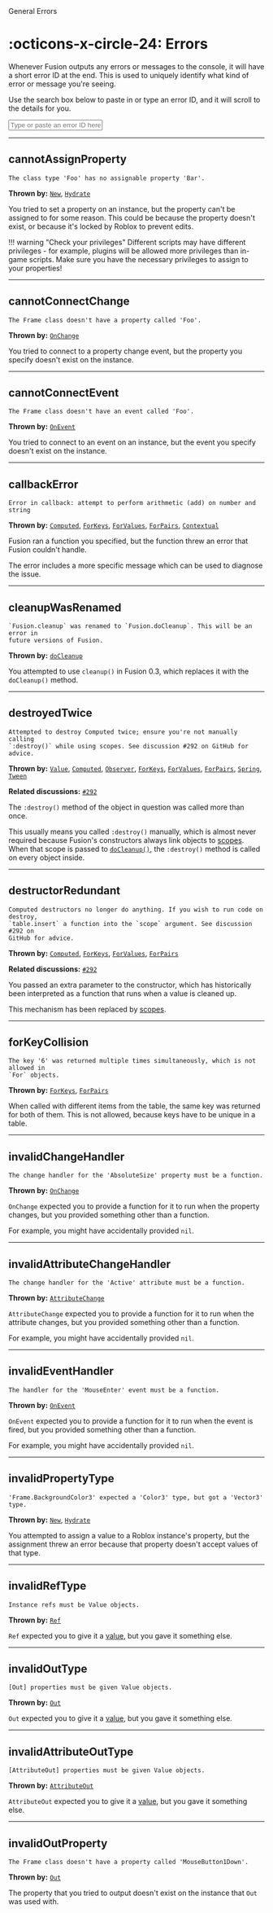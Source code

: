 <nav class="fusiondoc-api-breadcrumbs">
	<span>General</span>
	<span>Errors</span>
</nav>

<h1 class="fusiondoc-api-header" markdown>
	<span class="fusiondoc-api-icon" markdown>:octicons-x-circle-24:</span>
	<span class="fusiondoc-api-name">Errors</span>
</h1>

Whenever Fusion outputs any errors or messages to the console, it will have a
short error ID at the end. This is used to uniquely identify what kind of error
or message you're seeing.

Use the search box below to paste in or type an error ID, and it will scroll to
the details for you.

<input
	id="fusiondoc-error-paste-box"
	class="md-input md-input--stretch"
	placeholder="Type or paste an error ID here..."
/>

<script src="./error-paste-box.js" defer></script>

-----

<div class="fusiondoc-error-api-section" markdown>

## cannotAssignProperty

```
The class type 'Foo' has no assignable property 'Bar'.
```

**Thrown by:**
[`New`](../../instances/members/new),
[`Hydrate`](../../instances/members/hydrate)

You tried to set a property on an instance, but the property can't be assigned 
to for some reason. This could be because the property doesn't exist, or because
it's locked by Roblox to prevent edits.

!!! warning "Check your privileges"
	Different scripts may have different privileges - for example, plugins will
	be allowed more privileges than in-game scripts. Make sure you have the
	necessary privileges to assign to your properties!
</div>

-----

<div class="fusiondoc-error-api-section" markdown>

## cannotConnectChange

```
The Frame class doesn't have a property called 'Foo'.
```

**Thrown by:**
[`OnChange`](../../instances/members/onchange)

You tried to connect to a property change event, but the property you specify
doesn't exist on the instance.
</div>

-----

<div class="fusiondoc-error-api-section" markdown>

## cannotConnectEvent

```
The Frame class doesn't have an event called 'Foo'.
```

**Thrown by:**
[`OnEvent`](../../instances/members/onevent)

You tried to connect to an event on an instance, but the event you specify
doesn't exist on the instance.
</div>

-----

<div class="fusiondoc-error-api-section" markdown>

## callbackError

```
Error in callback: attempt to perform arithmetic (add) on number and string
```

**Thrown by:**
[`Computed`](../../state/members/computed),
[`ForKeys`](../../state/members/forkeys),
[`ForValues`](../../state/members/forvalues),
[`ForPairs`](../../state/members/forpairs),
[`Contextual`](../../memory/members/contextual)

Fusion ran a function you specified, but the function threw an error that Fusion
couldn't handle.

The error includes a more specific message which can be used to diagnose the
issue.
</div>

-----

<div class="fusiondoc-error-api-section" markdown>

## cleanupWasRenamed

```
`Fusion.cleanup` was renamed to `Fusion.doCleanup`. This will be an error in
future versions of Fusion.
```

**Thrown by:**
[`doCleanup`](../../memory/members/docleanup)

You attempted to use `cleanup()` in Fusion 0.3, which replaces it with the
`doCleanup()` method.
</div>

-----

<div class="fusiondoc-error-api-section" markdown>

## destroyedTwice

```
Attempted to destroy Computed twice; ensure you're not manually calling
`:destroy()` while using scopes. See discussion #292 on GitHub for advice.
```

**Thrown by:**
[`Value`](../../state/members/value),
[`Computed`](../../state/members/computed),
[`Observer`](../../state/members/observer),
[`ForKeys`](../../state/members/forkeys),
[`ForValues`](../../state/members/forvalues),
[`ForPairs`](../../state/members/forpairs),
[`Spring`](../../animation/members/spring),
[`Tween`](../../animation/members/tween)

**Related discussions:** 
[`#292`](https://github.com/dphfox/Fusion/discussions/292)

The `:destroy()` method of the object in question was called more than once.

This usually means you called `:destroy()` manually, which is almost never
required because Fusion's constructors always link objects to
[scopes](../../../tutorials/fundamentals/scopes). When that scope is passed to 
[`doCleanup()`](../../memory/members/docleanup), the `:destroy()` method is
called on every object inside.
</div>

-----

<div class="fusiondoc-error-api-section" markdown>

## destructorRedundant

```
Computed destructors no longer do anything. If you wish to run code on destroy,
`table.insert` a function into the `scope` argument. See discussion #292 on
GitHub for advice.
```

**Thrown by:**
[`Computed`](../../state/members/computed),
[`ForKeys`](../../state/members/forkeys),
[`ForValues`](../../state/members/forvalues),
[`ForPairs`](../../state/members/forpairs)

**Related discussions:** 
[`#292`](https://github.com/dphfox/Fusion/discussions/292)

You passed an extra parameter to the constructor, which has historically been
interpreted as a function that runs when a value is cleaned up.

This mechanism has been replaced by
[scopes](../../../tutorials/fundamentals/scopes).
</div>

-----

<div class="fusiondoc-error-api-section" markdown>

## forKeyCollision

```
The key '6' was returned multiple times simultaneously, which is not allowed in
`For` objects.
```

**Thrown by:**
[`ForKeys`](../../state/members/forkeys),
[`ForPairs`](../../state/members/forpairs)

When called with different items from the table, the same key was returned for
both of them. This is not allowed, because keys have to be unique in a table.
</div>

-----

<div class="fusiondoc-error-api-section" markdown>

## invalidChangeHandler

```
The change handler for the 'AbsoluteSize' property must be a function.
```

**Thrown by:**
[`OnChange`](../../instances/members/onchange)

`OnChange` expected you to provide a function for it to run when the property
changes, but you provided something other than a function.

For example, you might have accidentally provided `nil`.
</div>

-----

<div class="fusiondoc-error-api-section" markdown>

## invalidAttributeChangeHandler

```
The change handler for the 'Active' attribute must be a function.
```

**Thrown by:**
[`AttributeChange`](../../instances/members/attributechange)

`AttributeChange` expected you to provide a function for it to run when the
attribute changes, but you provided something other than a function.

For example, you might have accidentally provided `nil`.
</div>

-----

<div class="fusiondoc-error-api-section" markdown>

## invalidEventHandler

```
The handler for the 'MouseEnter' event must be a function.
```

**Thrown by:**
[`OnEvent`](../../instances/members/onevent)

`OnEvent` expected you to provide a function for it to run when the event is
fired, but you provided something other than a function.

For example, you might have accidentally provided `nil`.
</div>

-----

<div class="fusiondoc-error-api-section" markdown>

## invalidPropertyType

```
'Frame.BackgroundColor3' expected a 'Color3' type, but got a 'Vector3' type.
```

**Thrown by:**
[`New`](../../instances/members/new),
[`Hydrate`](../../instances/members/hydrate)

You attempted to assign a value to a Roblox instance's property, but the 
assignment threw an error because that property doesn't accept values of that
type.
</div>

-----

<div class="fusiondoc-error-api-section" markdown>

## invalidRefType

```
Instance refs must be Value objects.
```

**Thrown by:**
[`Ref`](../../instances/members/ref)

`Ref` expected you to give it a [value](../../state/members/value), but you gave
it something else.
</div>

-----

<div class="fusiondoc-error-api-section" markdown>

## invalidOutType

```
[Out] properties must be given Value objects.
```

**Thrown by:**
[`Out`](../../instances/members/out)

`Out` expected you to give it a [value](../../state/members/value), but you gave
it something else.
</div>

-----

<div class="fusiondoc-error-api-section" markdown>

## invalidAttributeOutType

```
[AttributeOut] properties must be given Value objects.
```

**Thrown by:**
[`AttributeOut`](../../instances/members/attributeout)

`AttributeOut` expected you to give it a [value](../../state/members/value), but
you gave it something else.
</div>

-----

<div class="fusiondoc-error-api-section" markdown>

## invalidOutProperty

```
The Frame class doesn't have a property called 'MouseButton1Down'.
```

**Thrown by:**
[`Out`](../../instances/members/out)

The property that you tried to output doesn't exist on the instance that `Out`
was used with.
</div>